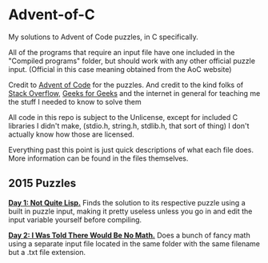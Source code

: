# Advent-of-C
My solutions to Advent of Code puzzles, in C specifically.

All of the programs that require an input file have one included in the "Compiled programs" folder, but should work with any other official puzzle input. (Official in this case meaning obtained from the AoC website)

Credit to [Advent of Code](https://adventofcode.com/) for the puzzles. And credit to the kind folks of [Stack Overflow,](https://stackoverflow.com/) [Geeks for Geeks](https://www.geeksforgeeks.org) and the internet in general for teaching me the stuff I needed to know to solve them

All code in this repo is subject to the Unlicense, except for included C libraries I didn't make, (stdio.h, string.h, stdlib.h, that sort of thing) I don't actually know how those are licensed.

Everything past this point is just quick descriptions of what each file does. More information can be found in the files themselves.

## 2015 Puzzles

[**Day 1: Not Quite Lisp.**](https://adventofcode.com/2015/day/1) Finds the solution to its respective puzzle using a built in puzzle input, making it pretty useless unless you go in and edit the input variable yourself before compiling.

[**Day 2: I Was Told There Would Be No Math.**](https://adventofcode.com/2015/day/2) Does a bunch of fancy math using a separate input file located in the same folder with the same filename but a .txt file extension.